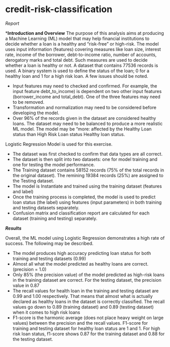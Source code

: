 # credit-risk-classification

*Report*

***Introduction and Overview**
The purpose of this analysis aims at producing a Machine Learning (ML) model that may help financial institutions to decide whether a loan is a healthy and “risk-free” or high-risk. The model uses input information (features) covering measures like loan size, interest rate, income of the borrower, debt-to-income ratio, number of accounts, derogatory marks and total debt. Such measures are used to decide whether a loan is healthy or not. A dataset that contains 77536 records is used. A binary system is used to define the status of the loan; 0 for a healthy loan and 1 for a high risk loan.
A few issues should be noted.
-	Input features may need to checked and confirmed. For example, the input feature debt_to_income) is dependent on two other input features (borrower_income and total_debt). One of the three features may need to be removed.
-	Transformation and normalization may need to be considered before developing the model.
-	Over 96% of the records given in the dataset are considered healthy loans. The dataset may need to be balanced to produce a more realistic ML model. The model may be “more: affected by the Healthy Loan status than High Risk Loan status Healthy loan status.

Logistic Regression Model is used for this exercise. 
-	The dataset was first checked to confirm that data types are all correct. 
-	The dataset is then split into two datasets: one for model training and one for testing the model performance. 
-	The Training dataset contains 58152 records (75% of the total records in the original dataset). The remining 19384 records (25%) are assigned to the Testing dataset.
-	The model is Instantiate and trained using the training dataset (features and label)
-	Once the training process is completed, the model is used to predict loan status (the label) using features (input parameters) in both training and testing datasets separately.
-	Confusion matrix and classification report are calculated for each dataset (training and testing) separately.

***Results***

Overall, the ML model using Logistic Regression demonstrates a high rate of success. The following may be described.
-	The model produces high accuracy predicting loan status for both training and testing datasets (0.99)
-	Almost all what the model predicted as healthy loans are correct. (precision = 1.0)
-	Only 85% (the precision value) of the model predicted as high-risk loans in the training dataset are correct. For the testing dataset, the precision value in 0.87
-	The recall values for health loan in the training and testing dataset are 0.99 and 1.00 respectively. That means that almost what is actually declared as healthy loans in the dataset is correctly classified. The recall values go down to 0.89 (training dataset) and 0.89 (testing dataset) when it comes to high risk loans
-	F1-score is the harmonic average (does not place heavy weight on large values) between the precision and the recall values. F1-score for training and testing dataset for healthy loan status are 1 and 1. For high risk loan status, f1-score shows 0.87 for the training dataset and 0.88 for the testing dataset.
